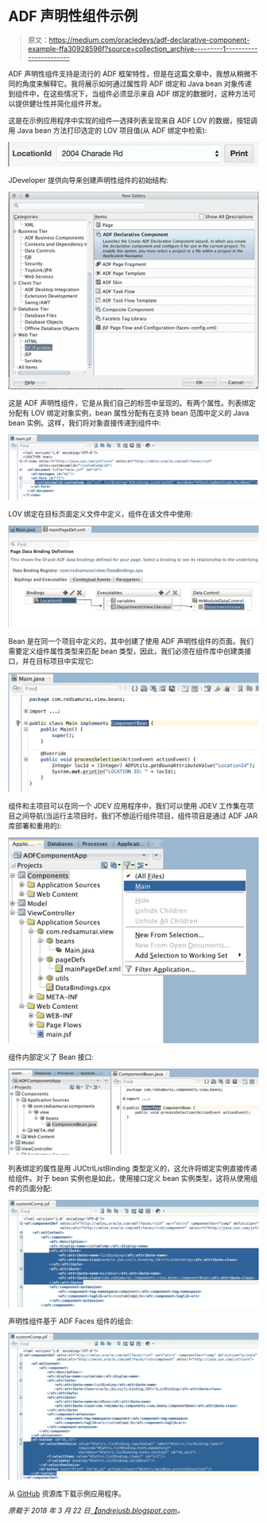 # ADF 声明性组件示例

> 原文：<https://medium.com/oracledevs/adf-declarative-component-example-ffa30928596f?source=collection_archive---------1----------------------->

ADF 声明性组件支持是流行的 ADF 框架特性，但是在这篇文章中，我想从稍微不同的角度来解释它。我将展示如何通过属性将 ADF 绑定和 Java bean 对象传递到组件中，在这些情况下，当组件必须显示来自 ADF 绑定的数据时，这种方法可以提供健壮性并简化组件开发。

这是在示例应用程序中实现的组件—选择列表呈现来自 ADF LOV 的数据，按钮调用 Java bean 方法打印选定的 LOV 项目值(从 ADF 绑定中检索):

![](img/a5c4a8510230c228ec3b34937e08e15c.png)

JDeveloper 提供向导来创建声明性组件的初始结构:

![](img/805d0a502d1d73cb4229a728cce8e278.png)

这是 ADF 声明性组件，它是从我们自己的标签中呈现的。有两个属性。列表绑定分配有 LOV 绑定对象实例，bean 属性分配有在支持 bean 范围中定义的 Java bean 实例。这样，我们将对象直接传递到组件中:

![](img/8f64803162f7392a00b9d5b4e757aab1.png)

LOV 绑定在目标页面定义文件中定义，组件在该文件中使用:

![](img/dd37e41b06296efe08b6a2d09791f4ad.png)

Bean 是在同一个项目中定义的，其中创建了使用 ADF 声明性组件的页面。我们需要定义组件属性类型来匹配 bean 类型，因此，我们必须在组件库中创建类接口，并在目标项目中实现它:

![](img/a6eca5c0587643fd6e6e6b49a7361a4e.png)

组件和主项目可以在同一个 JDEV 应用程序中，我们可以使用 JDEV 工作集在项目之间导航(当运行主项目时，我们不想运行组件项目，组件项目是通过 ADF JAR 库部署和重用的):

![](img/47f3eb938a1b8512974cecd43f291e1a.png)

组件内部定义了 Bean 接口:

![](img/d437f1d6fb0fa50e74107d9d52c8fd45.png)

列表绑定的属性是用 JUCtrlListBinding 类型定义的，这允许将绑定实例直接传递给组件。对于 bean 实例也是如此，使用接口定义 bean 实例类型，这将从使用组件的页面分配:

![](img/1c2c0f5ca4ed239045bf36abadc8e03f.png)

声明性组件基于 ADF Faces 组件的组合:

![](img/3e4378bb7aebb802554b1e4f108137a7.png)

从 [GitHub](https://github.com/abaranovskis-redsamurai/ADFComponentApp) 资源库下载示例应用程序。

*原载于 2018 年 3 月 22 日*[*【andrejusb.blogspot.com*](https://andrejusb.blogspot.lt/2018/03/adf-declarative-component-example.html)*。*